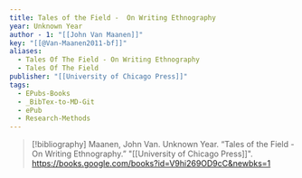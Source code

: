 ```yaml
---
title: Tales of the Field -  On Writing Ethnography
year: Unknown Year
author - 1: "[[John Van Maanen]]"
key: "[[@Van-Maanen2011-bf]]"
aliases:
  - Tales Of The Field - On Writing Ethnography
  - Tales Of The Field
publisher: "[[University of Chicago Press]]"
tags:
  - EPubs-Books
  - _BibTex-to-MD-Git
  - ePub
  - Research-Methods
---
```


> [!bibliography]
> Maanen, John Van. Unknown Year. “Tales of the Field -  On Writing Ethnography.” "[[University of Chicago Press]]". https://books.google.com/books?id=V9hi269OD9cC&newbks=1